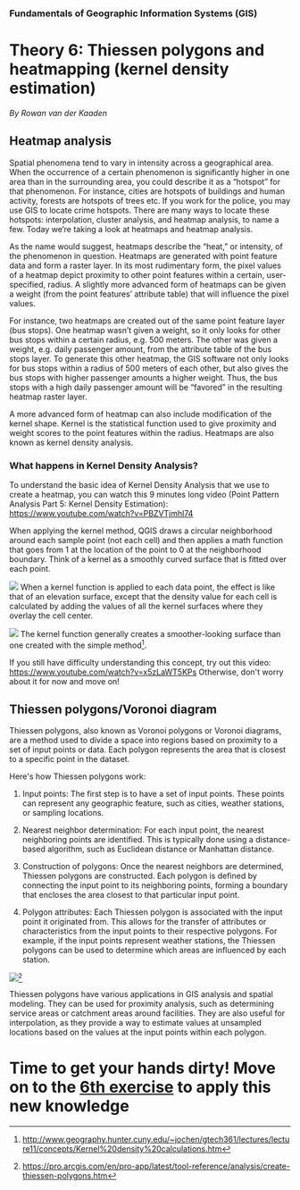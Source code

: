 ### Fundamentals of Geographic Information Systems (GIS)

# Theory 6: Thiessen polygons and heatmapping (kernel density estimation)

*By Rowan van der Kaaden*

## Heatmap analysis
Spatial phenomena tend to vary in intensity across a geographical area. When the occurrence of a certain phenomenon is significantly higher in one area than in the surrounding area, you could describe it as a “hotspot” for that phenomenon. For instance, cities are hotspots of buildings and human activity, forests are hotspots of trees etc. If you work for the police, you may use GIS to locate crime hotspots. There are many ways to locate these hotspots: interpolation, cluster analysis, and heatmap analysis, to name a few. Today we’re taking a look at heatmaps and heatmap analysis. 

As the name would suggest, heatmaps describe the “heat,” or intensity, of the phenomenon in question. Heatmaps are generated with point feature data and form a raster layer. In its most rudimentary form, the pixel values of a heatmap depict proximity to other point features within a certain, user-specified, radius. A slightly more advanced form of heatmaps can be given a weight (from the point features’ attribute table) that will influence the pixel values.

For instance, two heatmaps are created out of the same point feature layer (bus stops). One heatmap wasn’t given a weight, so it only looks for other bus stops within a certain radius, e.g. 500 meters. The other was given a weight, e.g. daily passenger amount, from the attribute table of the bus stops layer. To generate this other heatmap, the GIS software not only looks for bus stops within a radius of 500 meters of each other, but also gives the bus stops with higher passenger amounts a higher weight. Thus, the bus stops with a high daily passenger amount will be “favored” in the resulting heatmap raster layer.

A more advanced form of heatmap can also include modification of the kernel shape. Kernel is the statistical function used to give proximity and weight scores to the point features within the radius. Heatmaps are also known as kernel density analysis.

### What happens in Kernel Density Analysis?

To understand the basic idea of Kernel Density Analysis that we use to create a heatmap, you can watch this 9 minutes long video (Point Pattern Analysis Part 5: Kernel Density Estimation): https://www.youtube.com/watch?v=PBZVTjmhl74

When applying the kernel method, QGIS draws a circular neighborhood around each sample point (not each cell) and then applies a math function that goes from 1 at the location of the point to 0 at the neighborhood boundary. Think of a kernel as a smoothly curved surface that is fitted over each point.

![](http://www.geography.hunter.cuny.edu/~jochen/gtech361/lectures/lecture11/concepts/Kernel%20density%20calculations_files/image001.gif)
When a kernel function is applied to each data point, the effect is like that of an elevation surface, except that the density value for each cell is calculated by adding the values of all the kernel surfaces where they overlay the cell center.

![](http://www.geography.hunter.cuny.edu/~jochen/gtech361/lectures/lecture11/concepts/Kernel%20density%20calculations_files/image002.gif)
The kernel function generally creates a smoother-looking surface than one created with the simple method[^1].

If you still have difficulty understanding this concept, try out this video: https://www.youtube.com/watch?v=x5zLaWT5KPs
Otherwise, don't worry about it for now and move on! 

## Thiessen polygons/Voronoi diagram

Thiessen polygons, also known as Voronoi polygons or Voronoi diagrams, are a method used to divide a space into regions based on proximity to a set of input points or data. Each polygon represents the area that is closest to a specific point in the dataset.

Here's how Thiessen polygons work:

1.  Input points: The first step is to have a set of input points. These points can represent any geographic feature, such as cities, weather stations, or sampling locations.
    
2.  Nearest neighbor determination: For each input point, the nearest neighboring points are identified. This is typically done using a distance-based algorithm, such as Euclidean distance or Manhattan distance.
    
3.  Construction of polygons: Once the nearest neighbors are determined, Thiessen polygons are constructed. Each polygon is defined by connecting the input point to its neighboring points, forming a boundary that encloses the area closest to that particular input point.
    
4.  Polygon attributes: Each Thiessen polygon is associated with the input point it originated from. This allows for the transfer of attributes or characteristics from the input points to their respective polygons. For example, if the input points represent weather stations, the Thiessen polygons can be used to determine which areas are influenced by each station.

![](https://pro.arcgis.com/en/pro-app/latest/tool-reference/analysis/GUID-6231F564-FA42-435F-A4A7-CE6A88167144-web.jpg)[^2]

Thiessen polygons have various applications in GIS analysis and spatial modeling. They can be used for proximity analysis, such as determining service areas or catchment areas around facilities. They are also useful for interpolation, as they provide a way to estimate values at unsampled locations based on the values at the input points within each polygon.

# Time to get your hands dirty! Move on to the [6th exercise](https://github.com/Tampere-University-Urban-Physics/fundamentals-of-gis/blob/master/Content/6_Exercise.md) to apply this new knowledge

[^1]: http://www.geography.hunter.cuny.edu/~jochen/gtech361/lectures/lecture11/concepts/Kernel%20density%20calculations.htm
[^2]:https://pro.arcgis.com/en/pro-app/latest/tool-reference/analysis/create-thiessen-polygons.htm
<!--stackedit_data:
eyJkaXNjdXNzaW9ucyI6eyJTem0yVGd1RUxkNkl2SFI1Ijp7In
RleHQiOiIjIyBIZWF0bWFwIGFuYWx5c2lzIiwic3RhcnQiOjE2
MCwiZW5kIjoxNzl9fSwiY29tbWVudHMiOnsiUFFkQXEwc285OG
xSZkRoNyI6eyJkaXNjdXNzaW9uSWQiOiJTem0yVGd1RUxkNkl2
SFI1Iiwic3ViIjoiZ2g6NDAzMDQ3ODgiLCJ0ZXh0IjoiQWRkIH
BpY3R1cmUiLCJjcmVhdGVkIjoxNjg3NzY4MDM3NzE5fX0sImhp
c3RvcnkiOls1NzI4NjU0NzUsNjUyODk1NzY0LC0xNzMyNzU5Mz
ExLDExMjQ1MDg0ODgsLTY5MTM3ODUwOV19
-->
